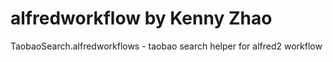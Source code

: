 alfredworkflow by Kenny Zhao
===========================

TaobaoSearch.alfredworkflows - taobao search helper for alfred2 workflow
